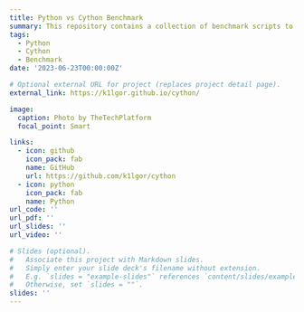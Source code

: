 ```yaml
---
title: Python vs Cython Benchmark
summary: This repository contains a collection of benchmark scripts to compare the performance between Python and Cython implementations.
tags:
  - Python
  - Cython
  - Benchmark
date: '2023-06-23T00:00:00Z'

# Optional external URL for project (replaces project detail page).
external_link: https://k1lgor.github.io/cython/

image:
  caption: Photo by TheTechPlatform
  focal_point: Smart

links:
  - icon: github
    icon_pack: fab
    name: GitHub
    url: https://github.com/k1lgor/cython
  - icon: python
    icon_pack: fab
    name: Python
url_code: ''
url_pdf: ''
url_slides: ''
url_video: ''

# Slides (optional).
#   Associate this project with Markdown slides.
#   Simply enter your slide deck's filename without extension.
#   E.g. `slides = "example-slides"` references `content/slides/example-slides.md`.
#   Otherwise, set `slides = ""`.
slides: ''
---
```

